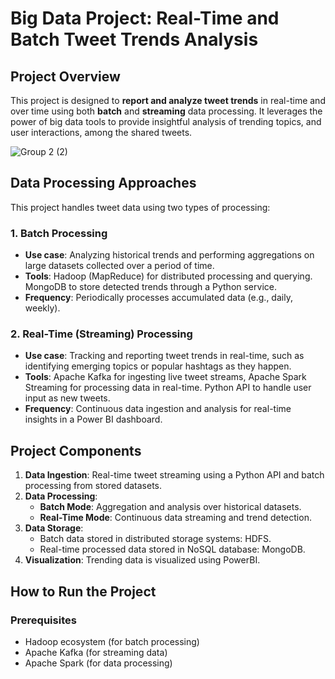 # Big Data Project: Real-Time and Batch Tweet Trends Analysis

## Project Overview

This project is designed to **report and analyze tweet trends** in real-time and over time using both **batch** and **streaming** data processing. It leverages the power of big data tools to provide insightful analysis of trending topics, and user interactions, among the shared tweets.

![Group 2 (2)](https://github.com/user-attachments/assets/74e302e6-9640-4a07-847f-1dec77473327)

## Data Processing Approaches

This project handles tweet data using two types of processing:

### 1. Batch Processing
- **Use case**: Analyzing historical trends and performing aggregations on large datasets collected over a period of time.
- **Tools**: Hadoop (MapReduce) for distributed processing and querying. MongoDB to store detected trends through a Python service.
- **Frequency**: Periodically processes accumulated data (e.g., daily, weekly).
  
### 2. Real-Time (Streaming) Processing
- **Use case**: Tracking and reporting tweet trends in real-time, such as identifying emerging topics or popular hashtags as they happen.
- **Tools**: Apache Kafka for ingesting live tweet streams, Apache Spark Streaming for processing data in real-time. Python API to handle user input as new tweets.
- **Frequency**: Continuous data ingestion and analysis for real-time insights in a Power BI dashboard.

## Project Components

1. **Data Ingestion**: Real-time tweet streaming using a Python API and batch processing from stored datasets.
2. **Data Processing**:
   - **Batch Mode**: Aggregation and analysis over historical datasets.
   - **Real-Time Mode**: Continuous data streaming and trend detection.
3. **Data Storage**:
   - Batch data stored in distributed storage systems: HDFS.
   - Real-time processed data stored in NoSQL database: MongoDB.
4. **Visualization**: Trending data is visualized using PowerBI.
   
## How to Run the Project

### Prerequisites

- Hadoop ecosystem (for batch processing)
- Apache Kafka (for streaming data)
- Apache Spark (for data processing)

